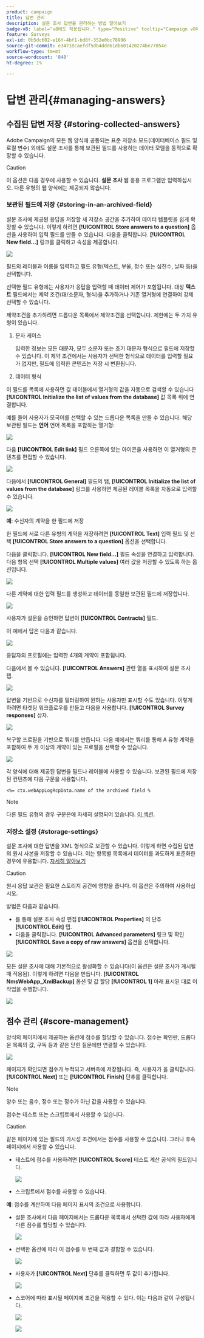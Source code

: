 ```yaml
---
product: campaign
title: 답변 관리
description: 설문 조사 답변을 관리하는 방법 알아보기
badge-v8: label="v8에도 적용됩니다." type="Positive" tooltip="Campaign v8에도 적용됩니다."
feature: Surveys
exl-id: 0b5dc602-e16f-4bf1-bd8f-352e0bc78996
source-git-commit: e34718caefdf5db4ddd61db601420274be77054e
workflow-type: tm+mt
source-wordcount: '848'
ht-degree: 1%

---
```


# 답변 관리{#managing-answers}



## 수집된 답변 저장 {#storing-collected-answers}

Adobe Campaign의 모든 웹 양식에 공통되는 표준 저장소 모드(데이터베이스 필드 및 로컬 변수) 외에도 설문 조사를 통해 보관된 필드를 사용하는 데이터 모델을 동적으로 확장할 수 있습니다.

>[!CAUTION]
>
>이 옵션은 다음 경우에 사용할 수 있습니다. **설문 조사** 웹 응용 프로그램만 입력하십시오. 다른 유형의 웹 양식에는 제공되지 않습니다.

### 보관된 필드에 저장 {#storing-in-an-archived-field}

설문 조사에 제공된 응답을 저장할 새 저장소 공간을 추가하여 데이터 템플릿을 쉽게 확장할 수 있습니다. 이렇게 하려면 **[!UICONTROL Store answers to a question]** 옵션을 사용하여 입력 필드를 만들 수 있습니다. 다음을 클릭합니다. **[!UICONTROL New field...]** 링크를 클릭하고 속성을 제공합니다.

![](assets/s_ncs_admin_survey_new_space.png)

필드의 레이블과 이름을 입력하고 필드 유형(텍스트, 부울, 정수 또는 십진수, 날짜 등)을 선택합니다.

선택한 필드 유형에는 사용자가 응답을 입력할 때 데이터 제어가 포함됩니다. 대상 **텍스트** 필드에서는 제약 조건(대/소문자, 형식)을 추가하거나 기존 열거형에 연결하여 강제 선택할 수 있습니다.

제약조건을 추가하려면 드롭다운 목록에서 제약조건을 선택합니다. 제한에는 두 가지 유형이 있습니다.

1. 문자 케이스

   입력한 정보는 모든 대문자, 모두 소문자 또는 초기 대문자 형식으로 필드에 저장할 수 있습니다. 이 제약 조건에서는 사용자가 선택한 형식으로 데이터를 입력할 필요가 없지만, 필드에 입력한 콘텐츠는 저장 시 변환됩니다.

1. 데이터 형식

이 필드를 목록에 사용하면 값 테이블에서 열거형의 값을 자동으로 검색할 수 있습니다 **[!UICONTROL Initialize the list of values from the database]** 값 목록 위에 연결합니다.

예를 들어 사용자가 모국어를 선택할 수 있는 드롭다운 목록을 만들 수 있습니다. 해당 보관된 필드는 **언어** 언어 목록을 포함하는 열거형:

![](assets/s_ncs_admin_survey_database_values_2b.png)

다음 **[!UICONTROL Edit link]** 필드 오른쪽에 있는 아이콘을 사용하면 이 열거형의 콘텐츠를 편집할 수 있습니다.

![](assets/s_ncs_admin_survey_database_values_2c.png)

다음에서 **[!UICONTROL General]** 필드의 탭, **[!UICONTROL Initialize the list of values from the database]** 링크를 사용하면 제공된 레이블 목록을 자동으로 입력할 수 있습니다.

![](assets/s_ncs_admin_survey_database_values_2.png)

**예**: 수신자의 계약을 한 필드에 저장

한 필드에 서로 다른 유형의 계약을 저장하려면 **[!UICONTROL Text]** 입력 필드 및 선택 **[!UICONTROL Store answers to a question]** 옵션을 선택합니다.

다음을 클릭합니다. **[!UICONTROL New field...]** 필드 속성을 연결하고 입력합니다. 다음 항목 선택 **[!UICONTROL Multiple values]** 여러 값을 저장할 수 있도록 하는 옵션입니다.

![](assets/s_ncs_admin_survey_storage_multi_ex1.png)

다른 계약에 대한 입력 필드를 생성하고 데이터를 동일한 보관된 필드에 저장합니다.

![](assets/s_ncs_admin_survey_storage_multi_ex2.png)

사용자가 설문을 승인하면 답변이 **[!UICONTROL Contracts]** 필드.

이 예에서 답은 다음과 같습니다.

![](assets/s_ncs_admin_survey_storage_multi_ex3.png)

응답자의 프로필에는 입력한 4개의 계약이 포함됩니다.

다음에서 볼 수 있습니다. **[!UICONTROL Answers]** 관련 열을 표시하여 설문 조사 탭.

![](assets/s_ncs_admin_survey_storage_multi_ex4.png)

답변을 기반으로 수신자를 필터링하여 원하는 사용자만 표시할 수도 있습니다. 이렇게 하려면 타겟팅 워크플로우를 만들고 다음을 사용합니다. **[!UICONTROL Survey responses]** 상자.

![](assets/s_ncs_admin_survey_read_responses_wf.png)

복구할 프로필을 기반으로 쿼리를 만듭니다. 다음 예에서는 쿼리를 통해 A 유형 계약을 포함하여 두 개 이상의 계약이 있는 프로필을 선택할 수 있습니다.

![](assets/s_ncs_admin_survey_read_responses_edit.png)

각 양식에 대해 제공된 답변을 필드나 레이블에 사용할 수 있습니다. 보관된 필드에 저장된 컨텐츠에 다음 구문을 사용합니다.

```
<%= ctx.webAppLogRcpData.name of the archived field %
```

>[!NOTE]
>
>다른 필드 유형의 경우 구문은에 자세히 설명되어 있습니다. [이 섹션](../../platform/using/about-queries-in-campaign.md).

### 저장소 설정 {#storage-settings}

설문 조사에 대한 답변을 XML 형식으로 보관할 수 있습니다. 이렇게 하면 수집된 답변의 원시 사본을 저장할 수 있습니다. 이는 항목별 목록에서 데이터를 과도하게 표준화한 경우에 유용합니다. [자세히 알아보기](../../surveys/using/publish-track-and-use-collected-data.md#standardizing-data)

>[!CAUTION]
>
>원시 응답 보관은 필요한 스토리지 공간에 영향을 줍니다. 이 옵션은 주의하여 사용하십시오.

방법은 다음과 같습니다.

* 를 통해 설문 조사 속성 편집 **[!UICONTROL Properties]** 의 단추 **[!UICONTROL Edit]** 탭.
* 다음을 클릭합니다. **[!UICONTROL Advanced parameters]** 링크 및 확인 **[!UICONTROL Save a copy of raw answers]** 옵션을 선택합니다.

![](assets/s_ncs_admin_survey_xml_archive_option.png)

모든 설문 조사에 대해 기본적으로 활성화할 수 있습니다(이 옵션은 설문 조사가 게시될 때 적용됨). 이렇게 하려면 다음을 만듭니다. **[!UICONTROL NmsWebApp_XmlBackup]** 옵션 및 값 할당 **[!UICONTROL 1]** 아래 표시된 대로 이 작업을 수행합니다.

![](assets/s_ncs_admin_survey_xml_global_option.png)

## 점수 관리 {#score-management}

양식의 페이지에서 제공하는 옵션에 점수를 할당할 수 있습니다. 점수는 확인란, 드롭다운 목록의 값, 구독 등과 같은 닫힌 질문에만 연결할 수 있습니다.

![](assets/s_ncs_admin_survey_score_create.png)

페이지가 확인되면 점수가 누적되고 서버측에 저장됩니다. 즉, 사용자가 을 클릭합니다. **[!UICONTROL Next]** 또는 **[!UICONTROL Finish]** 단추를 클릭합니다.

>[!NOTE]
>
>양수 또는 음수, 정수 또는 정수가 아닌 값을 사용할 수 있습니다.

점수는 테스트 또는 스크립트에서 사용할 수 있습니다.

>[!CAUTION]
>
>같은 페이지에 있는 필드의 가시성 조건에서는 점수를 사용할 수 없습니다. 그러나 후속 페이지에서 사용할 수 있습니다.

* 테스트에 점수를 사용하려면 **[!UICONTROL Score]** 테스트 계산 공식의 필드입니다.

  ![](assets/s_ncs_admin_survey_score_in_a_test.png)

* 스크립트에서 점수를 사용할 수 있습니다.

**예**: 점수를 계산하여 다음 페이지 표시의 조건으로 사용합니다.

* 설문 조사에서 다음 페이지에서는 드롭다운 목록에서 선택한 값에 따라 사용자에게 다른 점수를 할당할 수 있습니다.

  ![](assets/s_ncs_admin_survey_score_exa.png)

* 선택한 옵션에 따라 이 점수를 두 번째 값과 결합할 수 있습니다.

  ![](assets/s_ncs_admin_survey_score_exb.png)

* 사용자가 **[!UICONTROL Next]** 단추를 클릭하면 두 값이 추가됩니다.

  ![](assets/s_ncs_admin_survey_score_exe.png)

* 스코어에 따라 표시될 페이지에 조건을 적용할 수 있다. 이는 다음과 같이 구성됩니다.

  ![](assets/s_ncs_admin_survey_score_exd.png)

  ![](assets/s_ncs_admin_survey_score_exg.png)
